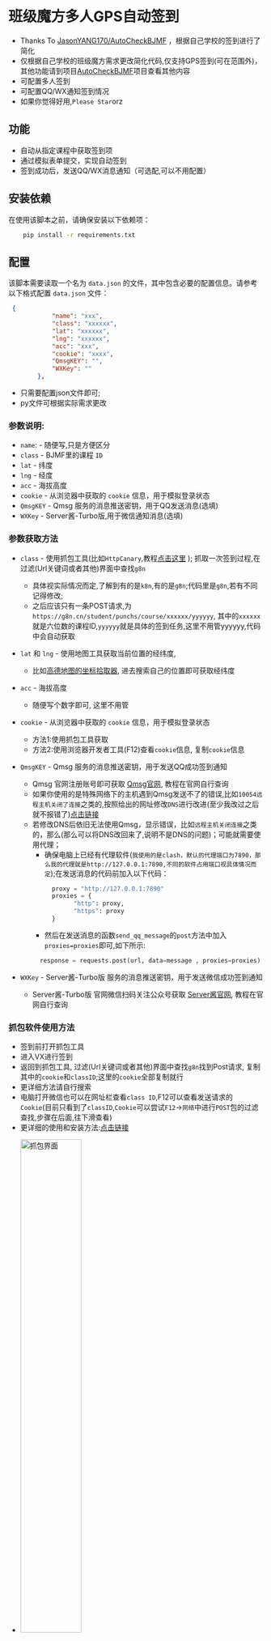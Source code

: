 # 班级魔方多人GPS自动签到

- Thanks To [JasonYANG170/AutoCheckBJMF](https://github.com/JasonYANG170/AutoCheckBJMF) ，根据自己学校的签到进行了简化
- 仅根据自己学校的班级魔方需求更改简化代码,仅支持GPS签到(可在范围外)，其他功能请到项目[AutoCheckBJMF](https://github.com/JasonYANG170/AutoCheckBJMF)项目查看其他内容
- 可配置多人签到
- 可配置QQ/WX通知签到情况
- 如果你觉得好用,`Please Star`orz
## 功能

- 自动从指定课程中获取签到项
- 通过模拟表单提交，实现自动签到
- 签到成功后，发送QQ/WX消息通知（可选配,可以不用配置）

## 安装依赖

在使用该脚本之前，请确保安装以下依赖项：
```bash
    pip install -r requirements.txt
```


## 配置

该脚本需要读取一个名为 `data.json` 的文件，其中包含必要的配置信息。请参考以下格式配置 `data.json` 文件：
```json
 {
            "name": "xxx",
            "class": "xxxxxx",
            "lat": "xxxxxx",
            "lng": "xxxxxx",
            "acc": "xxx",
            "cookie": "xxxx",
            "QmsgKEY": "",
            "WXKey": ""
        },
```
- 只需要配置json文件即可;
- py文件可根据实际需求更改

### 参数说明:
- `name`: - 随便写,只是方便区分
- `class` - BJMF里的课程 `ID`
- `lat` - 纬度
- `lng` - 经度
- `acc` - 海拔高度
- `cookie` - 从浏览器中获取的 `cookie` 信息，用于模拟登录状态
- `QmsgKEY` - Qmsg 服务的消息推送密钥，用于QQ发送消息(选填)
- `WXKey` - Server酱-Turbo版,用于微信通知消息(选填)

### 参数获取方法
- `class` - 使用抓包工具(比如`HttpCanary`,教程[点击这里](https://blog.csdn.net/weixin_53891182/article/details/124739048) ); 抓取一次签到过程,在过滤(Url关键词或者其他)界面中查找`g8n`
  - 具体视实际情况而定,了解到有的是`k8n`,有的是`g8n`;代码里是`g8n`,若有不同记得修改;
  - 之后应该只有一条POST请求,为`https://g8n.cn/student/punchs/course/xxxxxx/yyyyyy`, 其中的`xxxxxx`就是六位数的课程ID,`yyyyyy`就是具体的签到任务,这里不用管yyyyyy,代码中会自动获取
- `lat` 和 `lng` - 使用地图工具获取当前位置的经纬度,
  - 比如[高德地图的坐标拾取器](https://lbs.amap.com/tools/picker), 进去搜索自己的位置即可获取经纬度
- `acc` - 海拔高度
  - 随便写个数字即可, 这里不用管
- `cookie` - 从浏览器中获取的 `cookie` 信息，用于模拟登录状态
  - 方法1:使用抓包工具获取 
  - 方法2:使用浏览器开发者工具(F12)查看`cookie`信息, 复制`cookie`信息
- `QmsgKEY` - Qmsg 服务的消息推送密钥，用于发送QQ成功签到通知
  - Qmsg 官网注册账号即可获取 [Qmsg官网](https://qmsg.zendee.cn/), 教程在官网自行查询
  - 如果你使用的是特殊网络下的主机遇到Qmsg发送不了的错误,比如`10054远程主机关闭了连接`之类的,按照给出的网址修改`DNS`进行改进(至少我改过之后就不报错了)[点击链接](https://blog.csdn.net/itnerd/article/details/106764904)
   - 若修改DNS后依旧无法使用Qmsg，显示错误，比如`远程主机关闭连接`之类的，那么(那么可以将DNS改回来了,说明不是DNS的问题)；可能就需要使用代理；
      - 确保电脑上已经有代理软件(`我使用的是clash，默认的代理端口为7890，那么我的代理就是http://127.0.0.1:7890,不同的软件占用端口视具体情况而定`);在发送消息的代码前加入以下代码：
        ```python
          proxy = "http://127.0.0.1:7890"
          proxies = {
                "http": proxy,
                "https": proxy
          }
        ```
      - 然后在发送消息的函数`send_qq_message`的`post`方法中加入`proxies=proxies`即可,如下所示:
      ```python
        response = requests.post(url, data=message , proxies=proxies)
      ```

- `WXKey` - Server酱-Turbo版 服务的消息推送密钥，用于发送微信成功签到通知
  - Server酱-Turbo版 官网微信扫码关注公众号获取 [Server酱官网](https://sct.ftqq.com/), 教程在官网自行查询

### 抓包软件使用方法
- 签到前打开抓包工具
- 进入VX进行签到
- 返回到抓包工具, 过滤(Url关键词或者其他)界面中查找`g8n`找到Post请求, 复制其中的`cookie`和`classID`;这里的`cookie`全部复制就行
- 更详细方法请自行搜索
- 电脑打开微信也可以在网址栏查看`class ID`,F12可以查看发送请求的`Cookie`(目前只看到了`classID`,`Cookie`可以尝试`F12`->`网络`中进行`POST`包的过滤查找,步骤在后面,往下滑查看) 
- 更详细的使用和安装方法:[点击链接](https://blog.csdn.net/weixin_53891182/article/details/124739048)

[//]: # (![抓包界面]&#40;doc/img1.jpg&#41;)
- <img src="doc/img1.jpg" alt="抓包界面" style="width: 50%; height: auto;">

### 浏览器获取Cookie方法
- 这个方法可以在任意时候使用
- 电脑登录微信,点击签到项,使得浏览器打开签到页面
  - [//]: # (![微信签到页面]&#40;doc/img1.jpg&#41;)
  - <img src="doc/img2.jpg" alt="微信签到页面" style="width: 50%; height: auto;">
  - [//]: # (![浏览器查看班级码]&#40;doc/img1.jpg&#41;)
  - <img src="doc/img4.jpg" alt="浏览器查看班级码" style="width: 100%; height: auto;">
  - 这边的浏览器网址有两个框;左边的六位数就是`班级ID`,右边的就是具体的签到任务,这里不用管右边的,代码中会自动获取
- 按F12打开开发者工具,切换到`网络`(`Network`)标签,侧边栏找到一个全是数字的标签,再在打开的页面中点击Cookie,
- 直接复制图中淡蓝色选中部分：
<img src="doc/img5.jpg" alt="浏览器查看Cookie" style="width: 100%; height: auto;">
### 使用方法

- 配置 `data.json` 文件，确保填入正确的课程信息和其他配置项
- 运行脚本 `BJMF.py`：

```bash
python BJMF.py
```

脚本将自动完成签到操作，并在成功签到后发送通知(如果有配置 Qmsg 服务的话)。

### 自动方法:
- 使用一台常年不关的电脑或者服务器设置定时任务即可自动签到
  - windows 系统: 使用计划任务设置定时任务 [教程](https://blog.csdn.net/weixin_38792396/article/details/121490505)
    - 此电脑(右键)->管理->系统工具->任务计划程序->任务计划程序库
  - linux 系统: 使用 `crontab` 设置定时任务 [教程](https://geek-docs.com/python/python-ask-answer/815_python_execute_python_script_via_crontab.html)
  - 或者使用云服务定时任务, 比如腾讯云函数, 阿里云函数计算, 百度云函数计算等 教程自行搜索

### 未来打算
- 多人签到(√)
- 一检测到新任务就签到(×)
- 画饼:
  - 打包成 `exe` , 供电脑上没有安装`python`环境的电脑签到(×)
  - 打包成 `app` , 供手机上使用自动任务完成签到(×)
